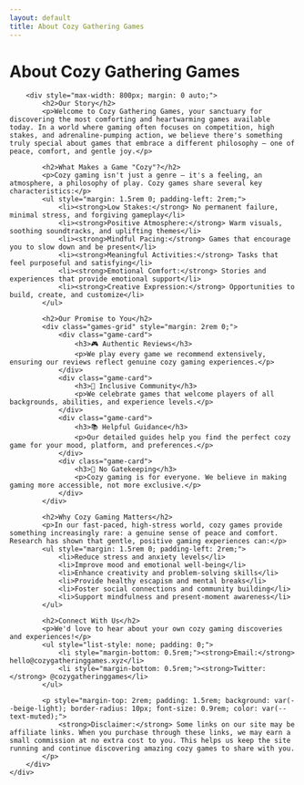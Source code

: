 ```yaml
---
layout: default
title: About Cozy Gathering Games
---
```


<div class="section">
    <div class="container">
        <h1>About Cozy Gathering Games</h1>
        
        <div style="max-width: 800px; margin: 0 auto;">
            <h2>Our Story</h2>
            <p>Welcome to Cozy Gathering Games, your sanctuary for discovering the most comforting and heartwarming games available today. In a world where gaming often focuses on competition, high stakes, and adrenaline-pumping action, we believe there's something truly special about games that embrace a different philosophy – one of peace, comfort, and gentle joy.</p>

            <h2>What Makes a Game "Cozy"?</h2>
            <p>Cozy gaming isn't just a genre – it's a feeling, an atmosphere, a philosophy of play. Cozy games share several key characteristics:</p>
            <ul style="margin: 1.5rem 0; padding-left: 2rem;">
                <li><strong>Low Stakes:</strong> No permanent failure, minimal stress, and forgiving gameplay</li>
                <li><strong>Positive Atmosphere:</strong> Warm visuals, soothing soundtracks, and uplifting themes</li>
                <li><strong>Mindful Pacing:</strong> Games that encourage you to slow down and be present</li>
                <li><strong>Meaningful Activities:</strong> Tasks that feel purposeful and satisfying</li>
                <li><strong>Emotional Comfort:</strong> Stories and experiences that provide emotional support</li>
                <li><strong>Creative Expression:</strong> Opportunities to build, create, and customize</li>
            </ul>

            <h2>Our Promise to You</h2>
            <div class="games-grid" style="margin: 2rem 0;">
                <div class="game-card">
                    <h3>🎮 Authentic Reviews</h3>
                    <p>We play every game we recommend extensively, ensuring our reviews reflect genuine cozy gaming experiences.</p>
                </div>
                <div class="game-card">
                    <h3>🌱 Inclusive Community</h3>
                    <p>We celebrate games that welcome players of all backgrounds, abilities, and experience levels.</p>
                </div>
                <div class="game-card">
                    <h3>📚 Helpful Guidance</h3>
                    <p>Our detailed guides help you find the perfect cozy game for your mood, platform, and preferences.</p>
                </div>
                <div class="game-card">
                    <h3>💝 No Gatekeeping</h3>
                    <p>Cozy gaming is for everyone. We believe in making gaming more accessible, not more exclusive.</p>
                </div>
            </div>

            <h2>Why Cozy Gaming Matters</h2>
            <p>In our fast-paced, high-stress world, cozy games provide something increasingly rare: a genuine sense of peace and comfort. Research has shown that gentle, positive gaming experiences can:</p>
            <ul style="margin: 1.5rem 0; padding-left: 2rem;">
                <li>Reduce stress and anxiety levels</li>
                <li>Improve mood and emotional well-being</li>
                <li>Enhance creativity and problem-solving skills</li>
                <li>Provide healthy escapism and mental breaks</li>
                <li>Foster social connections and community building</li>
                <li>Support mindfulness and present-moment awareness</li>
            </ul>

            <h2>Connect With Us</h2>
            <p>We'd love to hear about your own cozy gaming discoveries and experiences!</p>
            <ul style="list-style: none; padding: 0;">
                <li style="margin-bottom: 0.5rem;"><strong>Email:</strong> hello@cozygatheringgames.xyz</li>
                <li style="margin-bottom: 0.5rem;"><strong>Twitter:</strong> @cozygatheringgames</li>
            </ul>

            <p style="margin-top: 2rem; padding: 1.5rem; background: var(--beige-light); border-radius: 10px; font-size: 0.9rem; color: var(--text-muted);">
                <strong>Disclaimer:</strong> Some links on our site may be affiliate links. When you purchase through these links, we may earn a small commission at no extra cost to you. This helps us keep the site running and continue discovering amazing cozy games to share with you.
            </p>
        </div>
    </div>
</div>